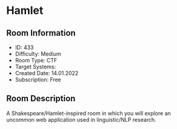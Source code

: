 ﻿# Hamlet

## Room Information
- ID: 433
- Difficulty: Medium
- Room Type: CTF
- Target Systems: 
- Created Date: 14.01.2022
- Subscription: Free

## Room Description
A Shakespeare/Hamlet-inspired room in which you will explore an uncommon web application used in linguistic/NLP research.
